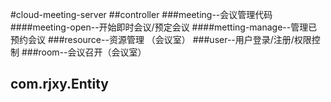 #cloud-meeting-server
##controller
###meeting--会议管理代码    
####meeting-open--开始即时会议/预定会议
####metting-manage--管理已预约会议
###resource--资源管理 （会议室）
###user--用户登录/注册/权限控制
###room--会议召开（会议室）  
## com.rjxy.Entity
